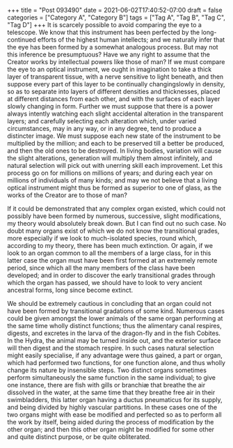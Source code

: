 +++
title = "Post 093490"
date = 2021-06-02T17:40:52-07:00
draft = false
categories = ["Category A", "Category B"]
tags = ["Tag A", "Tag B", "Tag C", "Tag D"]
+++
It is scarcely possible to avoid comparing the eye to a telescope. We know that this instrument has been perfected by the long-continued efforts of the highest human intellects; and we naturally infer that the eye has been formed by a somewhat analogous process. But may not this inference be presumptuous? Have we any right to assume that the Creator works by intellectual powers like those of man? If we must compare the eye to an optical instrument, we ought in imagination to take a thick layer of transparent tissue, with a nerve sensitive to light beneath, and then suppose every part of this layer to be continually changingslowly in density, so as to separate into layers of different densities and thicknesses, placed at different distances from each other, and with the surfaces of each layer slowly changing in form. Further we must suppose that there is a power always intently watching each slight accidental alteration in the transparent layers; and carefully selecting each alteration which, under varied circumstances, may in any way, or in any degree, tend to produce a distincter image. We must suppose each new state of the instrument to be multiplied by the million; and each to be preserved till a better be produced, and then the old ones to be destroyed. In living bodies, variation will cause the slight alterations, generation will multiply them almost infinitely, and natural selection will pick out with unerring skill each improvement. Let this process go on for millions on millions of years; and during each year on millions of individuals of many kinds; and may we not believe that a living optical instrument might thus be formed as superior to one of glass, as the works of the Creator are to those of man?

If it could be demonstrated that any complex organ existed, which could not possibly have been formed by numerous, successive, slight modifications, my theory would absolutely break down. But I can find out no such case. No doubt many organs exist of which we do not know the transitional grades, more especially if we look to much-isolated species, round which, according to my theory, there has been much extinction. Or again, if we look to an organ common to all the members of a large class, for in this latter case the organ must have been first formed at an extremely remote period, since which all the many members of the class have been developed; and in order to discover the early transitional grades through which the organ has passed, we should have to look to very ancient ancestral forms, long since become extinct.

We should be extremely cautious in concluding that an organ could not have been formed by transitional gradations of some kind. Numerous cases could be given amongst the lower animals of the same organ performing at the same time wholly distinct functions; thus the alimentary canal respires, digests, and excretes in the larva of the dragon-fly and in the fish Cobites. In the Hydra, the animal may be turned inside out, and the exterior surface will then digest and the stomach respire. In such cases natural selection might easily specialise, if any advantage were thus gained, a part or organ, which had performed two functions, for one function alone, and thus wholly change its nature by insensible steps. Two distinct organs sometimes perform simultaneously the same function in the same individual; to give one instance, there are fish with gills or branchiæ that breathe the air dissolved in the water, at the same time that they breathe free air in their swimbladders, this latter organ having a ductus pneumaticus for its supply, and being divided by highly vascular partitions. In these cases one of the two organs might with ease be modified and perfected so as to perform all the work by itself, being aided during the process of modification by the other organ; and then this other organ might be modified for some other and quite distinct purpose, or be quite obliterated.
